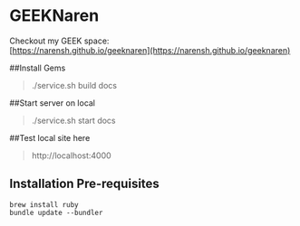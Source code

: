 # GEEKNaren

Checkout my GEEK space:<br/>
[https://narensh.github.io/geeknaren](https://narensh.github.io/geeknaren)

##Install Gems
> ./service.sh build docs

##Start server on local
> ./service.sh start docs

##Test local site here
> http://localhost:4000

## Installation Pre-requisites
```
brew install ruby
bundle update --bundler
```